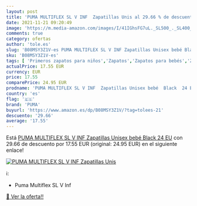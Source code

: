 ```yaml
---
layout: post
title: 'PUMA MULTIFLEX SL V INF  Zapatillas Unis al 29.66 % de descuento'
date: 2021-11-21 09:20:49
image: 'https://m.media-amazon.com/images/I/41IGhsFG7uL._SL500_._SL400_.jpg'
comments: true
category: ofertas
author: 'tole.es'
slug: 'B08MSY3Z1V-es PUMA MULTIFLEX SL V INF Zapatillas Unisex bebé Black 24 EU'
sku: 'B08MSY3Z1V-es'
tags: [ 'Primeros zapatos para niños','Zapatos','Zapatos para bebés','Zapatos para niños','Zapatos y complementos','bebé','puma', ]
actualPrice: 17.55 EUR
currency: EUR
price: 17.55
comparePrice: 24.95 EUR
prodname: 'PUMA MULTIFLEX SL V INF  Zapatillas Unisex bebé  Black  24 EU'
country: 'es'
flag: '🇪🇸'
brand: 'PUMA'
buyurl: 'https://www.amazon.es/dp/B08MSY3Z1V/?tag=tolees-21'
descuento: '29.66'
average: '17.55'
---
```


Está [PUMA MULTIFLEX SL V INF  Zapatillas Unisex bebé  Black  24 EU](https://www.amazon.es/dp/B08MSY3Z1V/?tag=tolees-21) con 29.66 de descuento por 17.55 EUR (original: 24.95 EUR) en el siguiente enlace!

[![PUMA MULTIFLEX SL V INF  Zapatillas Unis](https://m.media-amazon.com/images/I/41IGhsFG7uL._SL500_._SL400_.jpg)](https://www.amazon.es/dp/B08MSY3Z1V/?tag=tolees-21)

ℹ️:

- Puma Multiflex SL V Inf

[🛒 Ver la oferta!!](https://www.amazon.es/dp/B08MSY3Z1V/?tag=tolees-21)
